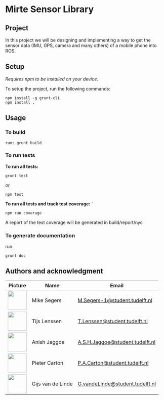 # Mirte Sensor Library

## Project 

In this project we will be designing and implementing a way to get the sensor data (IMU, GPS, camera and many others) of a mobile phone into ROS.

## Setup

*Requires npm to be installed on your device.*

To setup the project, run the following commands:
```
npm install -g grunt-cli  
npm install .
```

## Usage

### **To build**
```
run: grunt build
```

### **To run tests**

**To run all tests:**
```  
grunt test  
```
*or*  
```
npm test 
```    

**To run all tests and track test coverage:** `
``` 
npm run coverage 
```

A report of the test coverage will be generated in build/report/nyc




### **To generate documentation**

run: 
```
grunt doc
``` 

## Authors and acknowledgment

| Picture | Name | Email |
|---|---|---|
| <img src="https://cdn.vox-cdn.com/thumbor/1kKyzwmocR6pu9ijSIl_l1XP0PY=/0x0:1280x720/1200x675/filters:focal(470x259:674x463)/cdn.vox-cdn.com/uploads/chorus_image/image/58089103/r_m_sauce.0.jpg" width="60"/> | Mike Segers | M.Segers-1@student.tudelft.nl |
| <img src="http://images6.fanpop.com/image/photos/42700000/Guts-berserk-the-anime-manga-42723571-2048-2048.jpg" width="60"/> | Tijs Lenssen | T.Lenssen@student.tudelft.nl |
| <img src="https://cdn.vox-cdn.com/thumbor/s6rpbnnI4ZnpVULM2ywINJFVW1Y=/0x0:1800x1322/1220x813/filters:focal(315x557:603x845):format(webp)/cdn.vox-cdn.com/uploads/chorus_image/image/70712980/guts.0.jpg" width="60"/> | Anish Jaggoe | A.S.H.Jaggoe@student.tudelft.nl |
| <img src="https://i.ytimg.com/vi/1AssnQiOU54/maxresdefault.jpg" width="60"/> | Pieter Carton | P.A.Carton@student.tudelft.nl |
| <img src="https://gitlab.ewi.tudelft.nl/uploads/-/system/user/avatar/3096/avatar.png?width=400" width="60"/> | Gijs van de Linde | G.vandeLinde@student.tudelft.nl |
